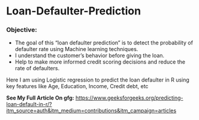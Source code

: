 # Loan-Defaulter-Prediction
### Objective:
* The goal of this “loan defaulter prediction” is to detect the probability of defaulter rate using Machine learning techniques.
* I understand the customer’s behavior before giving the loan.
* Help to make more informed credit scoring decisions and reduce the rate of defaulters.

Here I am  using Logistic regression to predict the loan defaulter in R using key features like Age, Education, Income, Credit debt, etc

**See My Full Article On gfg:** https://www.geeksforgeeks.org/predicting-loan-default-in-r/?itm_source=auth&itm_medium=contributions&itm_campaign=articles
